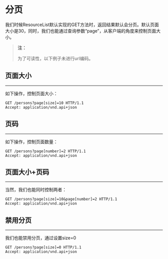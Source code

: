 # 分页

我们时候ResourceList默认实现的GET方法时，返回结果默认会分页。默认页面大小是30，同时，我们也能通过查询参数“page”，从客户端的角度来控制页面大小。

> **注：**
>
> 为了可读性，以下例子未进行url编码。

## 页面大小

---

如下操作，控制页面大小：

```http
GET /persons?page[size]=10 HTTP/1.1
Accept: application/vnd.api+json
```

## 页码

---

如下操作，控制页面数量：

```http
GET /persons?page[number]=2 HTTP/1.1
Accept: application/vnd.api+json
```

## 页面大小+页码

---

当然，我们也能同时控制两者：

``` http
GET /persons?page[size]=10&page[number]=2 HTTP/1.1
Accept: application/vnd.api+json
```

## 禁用分页

---

我们也能禁用分页，通过设置size=0

``` http
GET /persons?page[size]=0 HTTP/1.1
Accept: application/vnd.api+json
```